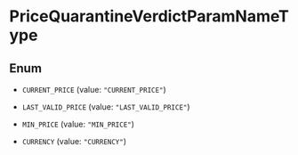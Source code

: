 

# PriceQuarantineVerdictParamNameType

## Enum


* `CURRENT_PRICE` (value: `"CURRENT_PRICE"`)

* `LAST_VALID_PRICE` (value: `"LAST_VALID_PRICE"`)

* `MIN_PRICE` (value: `"MIN_PRICE"`)

* `CURRENCY` (value: `"CURRENCY"`)



